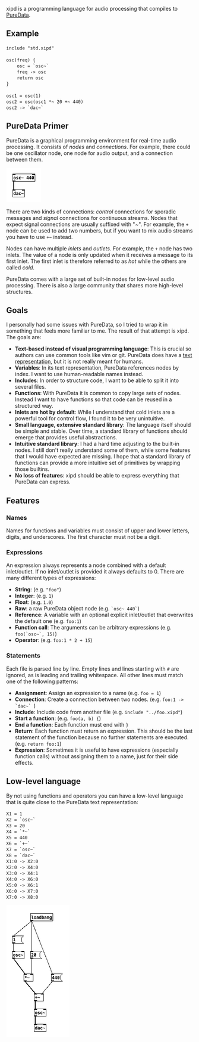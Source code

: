 xipd is a programming language for audio processing that compiles to
[PureData](http://msp.ucsd.edu/Pd_documentation/index.htm).

## Example

```
include "std.xipd"

osc(freq) {
    osc = `osc~`
    freq -> osc
    return osc
}

osc1 = osc(1)
osc2 = osc(osc1 *~ 20 +~ 440)
osc2 -> `dac~`
```

## PureData Primer

PureData is a graphical programming environment for real-time audio processing.
It consists of *nodes* and *connections*. For example, there could be one
oscillator node, one node for audio output, and a connection between them.

![](screenshots/simple.png)

There are two kinds of connections: *control* connections for sporadic messages
and *signal* connections for continuous streams. Nodes that expect signal
connections are usually suffixed with "~". For example, the `+` node can be
used to add two numbers, but if you want to mix audio streams you have to use
`+~` instead.

Nodes can have multiple *inlets* and *outlets*. For example, the `+` node has
two inlets. The value of a node is only updated when it receives a message to
its first inlet. The first inlet is therefore referred to as *hot* while the
others are called *cold*.

PureData comes with a large set of built-in nodes for low-level audio
processing. There is also a large community that shares more high-level
structures.

## Goals

I personally had some issues with PureData, so I tried to wrap it in something
that feels more familiar to me. The result of that attempt is xipd. The goals
are:

-   **Text-based instead of visual programming language**: This is crucial so
    authors can use common tools like vim or git. PureData does have a [text
    representation](http://puredata.info/docs/developer/PdFileFormat), but it is
    not really meant for humans.
-   **Variables**: In its text representation, PureData references nodes by
    index. I want to use human-readable names instead.
-   **Includes**: In order to structure code, I want to be able to split it into
    several files.
-   **Functions**: With PureData it is common to copy large sets of nodes.
    Instead I want to have functions so that code can be reused in a structured
    way.
-   **Inlets are hot by default**: While I understand that cold inlets are a
    powerful tool for control flow, I found it to be very unintuitive.
-   **Small language, extensive standard library**: The language itself should be
    simple and stable. Over time, a standard library of functions should emerge
    that provides useful abstractions.
-   **Intuitive standard library**: I had a hard time adjusting to the built-in
    nodes. I still don't really understand some of them, while some features that
    I would have expected are missing. I hope that a standard library of
    functions can provide a more intuitive set of primitives by wrapping those
    builtins.
-   **No loss of features**: xipd should be able to express everything that
    PureData can express.

## Features

### Names

Names for functions and variables must consist of upper and lower letters,
digits, and underscores. The first character must not be a digit.

### Expressions

An expression always represents a node combined with a default inlet/outlet. If
no inlet/outlet is provided it always defaults to 0. There are many
different types of expressions:

-   **String**: (e.g. `"foo"`)
-   **Integer**: (e.g. `1`)
-   **Float**: (e.g. `1.0`)
-   **Raw**: a raw PureData object node (e.g. `` `osc~ 440` ``)
-   **Reference**: A variable with an optional explicit inlet/outlet that
    overwrites the default one (e.g. `foo:1`)
-   **Function call**: The arguments can be arbitrary expressions (e.g.
    ``foo(`osc~`, 15)``)
-   **Operator**: (e.g. `foo:1 * 2 + 15`)

### Statements

Each file is parsed line by line. Empty lines and lines starting with `#` are
ignored, as is leading and trailing whitespace. All other lines must match one
of the following patterns:

-   **Assignment**: Assign an expression to a name (e.g. `foo = 1`)
-   **Connection**: Create a connection between two nodes. (e.g. ``foo:1 ->
    `dac~` ``)
-   **Include**: Include code from another file (e.g. `include "../foo.xipd"`)
-   **Start a function**: (e.g. `foo(a, b) {`)
-   **End a function**: Each function must end with `}`
-   **Return**: Each function must return an expression. This should be the
    last statement of the function because no further statements are executed.
    (e.g. `return foo:1`)
-   **Expression**: Sometimes it is useful to have expressions (especially
    function calls) without assigning them to a name, just for their side
    effects.

## Low-level language

By not using functions and operators you can have a low-level language that is
quite close to the PureData text representation:

```
X1 = 1
X2 = `osc~`
X3 = 20
X4 = `*~`
X5 = 440
X6 = `+~`
X7 = `osc~`
X8 = `dac~`
X1:0 -> X2:0
X2:0 -> X4:0
X3:0 -> X4:1
X4:0 -> X6:0
X5:0 -> X6:1
X6:0 -> X7:0
X7:0 -> X8:0
```

![](screenshots/example.png)

